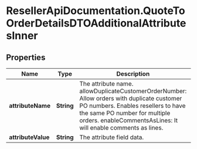 # ResellerApiDocumentation.QuoteToOrderDetailsDTOAdditionalAttributesInner

## Properties

Name | Type | Description | Notes
------------ | ------------- | ------------- | -------------
**attributeName** | **String** | The attribute name. allowDuplicateCustomerOrderNumber: Allow orders with duplicate customer PO numbers. Enables resellers to have the same PO number for multiple orders. enableCommentsAsLines:  It will enable comments as lines. | [optional] 
**attributeValue** | **String** | The attribute field data. | [optional] 


